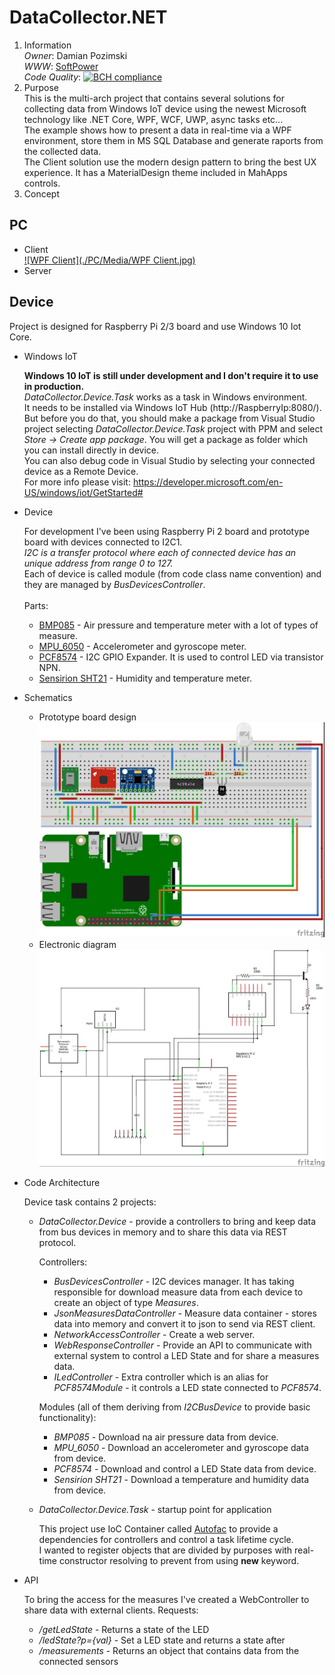 # DataCollector.NET

  1. Information<br>
     *Owner*: Damian Pozimski<br>
     *WWW*: [SoftPower](https://www.SoftPower.pl)<br>
     *Code Quality*: [![BCH compliance](https://bettercodehub.com/edge/badge/dpozimski/DataCollector.NET?branch=master)](https://bettercodehub.com/)
  2. Purpose<br>
     This is the multi-arch project that contains several solutions for collecting data from Windows IoT device using the newest Microsoft technology like .NET Core, WPF, WCF, UWP, async tasks etc...<br>
     The example shows how to present a data in real-time via a WPF environment, store them in MS SQL Database and generate raports from the collected data.<br>
     The Client solution use the modern design pattern to bring the best UX experience. It has a MaterialDesign theme included in MahApps controls.<br>
  3. Concept

## PC

  * Client<br>
    [![WPF Client](./PC/Media/WPF Client.jpg)](https://www.youtube.com/watch?v=g-ky-iDyDHQ&t=1s)
  * Server

## Device

  Project is designed for Raspberry Pi 2/3 board and use Windows 10 Iot Core.

  * Windows IoT

    **Windows 10 IoT is still under development and I don't require it to use in production.**<br/>
    *DataCollector.Device.Task* works as a task in Windows environment.<br/>
    It needs to be installed via Windows IoT Hub (http://RaspberryIp:8080/). But before you do that, you should make a package from Visual     Studio project selecting *DataCollector.Device.Task* project with PPM and select *Store -> Create app package*. You will get a package     as folder which you can install directly in device.<br/>
    You can also debug code in Visual Studio by selecting your connected device as a Remote Device.<br/>
    For more info please visit: https://developer.microsoft.com/en-US/windows/iot/GetStarted#

  * Device
  
    For development I've been using Raspberry Pi 2 board and prototype board with devices connected to I2C1.<br/>
    *I2C is a transfer protocol where each of connected device has an unique address from range 0 to 127.*<br/>
    Each of device is called module (from code class name convention) and they are managed by *BusDevicesController*.<br/>
    <br/>
    Parts:
      * [BMP085](https://www.sparkfun.com/datasheets/Components/General/BST-BMP085-DS000-05.pdf) - Air pressure and temperature meter with a lot of types of measure.
      * [MPU_6050](https://www.invensense.com/wp-content/uploads/2015/02/MPU-6000-Datasheet1.pdf) - Accelerometer and gyroscope meter.
      * [PCF8574](http://www.ti.com/lit/ds/symlink/pcf8574.pdf) - I2C GPIO Expander. It is used to control LED via transistor NPN.
      * [Sensirion SHT21](https://anel-elektronik.de/SITE/produkte/sensor_1/Datasheet%20SHT21.pdf) - Humidity and temperature meter.
  
  * Schematics
  
    * Prototype board design
    ![PrototypeBoard](./UWP/images/PrototypeBoard.jpg)
    * Electronic diagram
    ![Electronic diagram](./UWP/images/ElectronicDiagram.jpg)
    
  * Code Architecture
 
    Device task contains 2 projects:
    
    * *DataCollector.Device* - provide a controllers to bring and keep data from bus devices in memory and to share this data via REST         protocol.
    
      Controllers:
      * *BusDevicesController* - I2C devices manager. It has taking responsible for download measure data from each device to create an         object of type *Measures*.
      * *JsonMeasuresDataController* - Measure data container - stores data into memory and convert it to json to send via REST client.
      * *NetworkAccessController* - Create a web server.
      * *WebResponseController* - Provide an API to communicate with external system to control a LED State and for share a measures             data.
      * *ILedController* - Extra controller which is an alias for *PCF8574Module* - it controls a LED state connected to *PCF8574*.
      
      Modules (all of them deriving from *I2CBusDevice* to provide basic functionality):
      * *BMP085* - Download na air pressure data from device.
      * *MPU_6050* - Download an accelerometer and gyroscope data from device.
      * *PCF8574* - Download and control a LED State data from device.
      * *Sensirion SHT21* - Download a temperature and humidity data from device.
    
    * *DataCollector.Device.Task* - startup point for application
    
      This project use IoC Container called [Autofac](https://github.com/autofac/Autofac) to provide a dependencies for controllers and       control a task lifetime cycle.<br/>
      I wanted to register objects that are divided by purposes with real-time constructor resolving to prevent from using **new** keyword.
      
   * API
   
      To bring the access for the measures I've created a WebController to share data with external clients.
      Requests:
      * */getLedState* - Returns a state of the LED
      * */ledState?p={val}* - Set a LED state and returns a state after
      * */measurements* - Returns an object that contains data from the connected sensors
   
  
